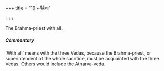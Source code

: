+++
title = "19 सर्वैर्ब्रह्मा"

+++

The Brahma-priest with all.

#####  Commentary

'With all' means with the three Vedas, because the Brahma-priest, or superintendent of the whole sacrifice, must be acquainted with the three Vedas. Others would include the Atharva-veda.
